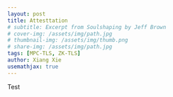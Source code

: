 ```yaml
---
layout: post
title: Attesttation
# subtitle: Excerpt from Soulshaping by Jeff Brown
# cover-img: /assets/img/path.jpg
# thumbnail-img: /assets/img/thumb.png
# share-img: /assets/img/path.jpg
tags: [MPC-TLS, ZK-TLS]
author: Xiang Xie
usemathjax: true
---
```

Test